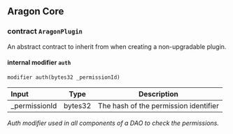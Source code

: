 ## Aragon Core

###  contract `AragonPlugin`

An abstract contract to inherit from when creating a non-upgradable plugin.

#### internal modifier `auth`

```solidity
modifier auth(bytes32 _permissionId) 
```

| Input | Type | Description |
|:----- | ---- | ----------- |
| _permissionId | bytes32 | The hash of the permission identifier |

*Auth modifier used in all components of a DAO to check the permissions.*

